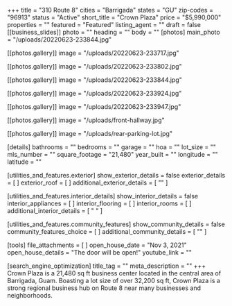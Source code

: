 +++
title = "310 Route 8"
cities = "Barrigada"
states = "GU"
zip-codes = "96913"
status = "Active"
short_title = "Crown Plaza"
price = "$5,990,000"
properties = ""
featured = "Featured"
listing_agent = ""
draft = false
[[business_slides]]
photo = ""
heading = ""
body = ""
[photos]
main_photo = "/uploads/20220623-233844.jpg"

  [[photos.gallery]]
  image = "/uploads/20220623-233717.jpg"

  [[photos.gallery]]
  image = "/uploads/20220623-233802.jpg"

  [[photos.gallery]]
  image = "/uploads/20220623-233844.jpg"

  [[photos.gallery]]
  image = "/uploads/20220623-233924.jpg"

  [[photos.gallery]]
  image = "/uploads/20220623-233947.jpg"

  [[photos.gallery]]
  image = "/uploads/front-hallway.jpg"

  [[photos.gallery]]
  image = "/uploads/rear-parking-lot.jpg"

[details]
bathrooms = ""
bedrooms = ""
garage = ""
hoa = ""
lot_size = ""
mls_number = ""
square_footage = "21,480"
year_built = ""
longitude = ""
latitude = ""

[utilities_and_features.exterior]
show_exterior_details = false
exterior_details = [ ]
exterior_roof = [ ]
additional_exterior_details = [ "" ]

[utilities_and_features.interior_details]
show_interior_details = false
interior_appliances = [ ]
interior_flooring = [ ]
interior_rooms = [ ]
additional_interior_details = [ " " ]

[utilities_and_features.community_features]
show_community_details = false
community_features_choice = [ ]
additional_community_details = [ "" ]

[tools]
file_attachments = [ ]
open_house_date = "Nov 3, 2021"
open_house_details = "The door will be open!"
youtube_link = ""

[search_engine_optimization]
title_tag = ""
meta_description = ""
+++
Crown Plaza is a 21,480 sq ft business center located in the central area of Barrigada, Guam. Boasting a lot size of over 32,200 sq ft, Crown Plaza is a strong regional business hub on Route 8 near many businesses and neighborhoods.
